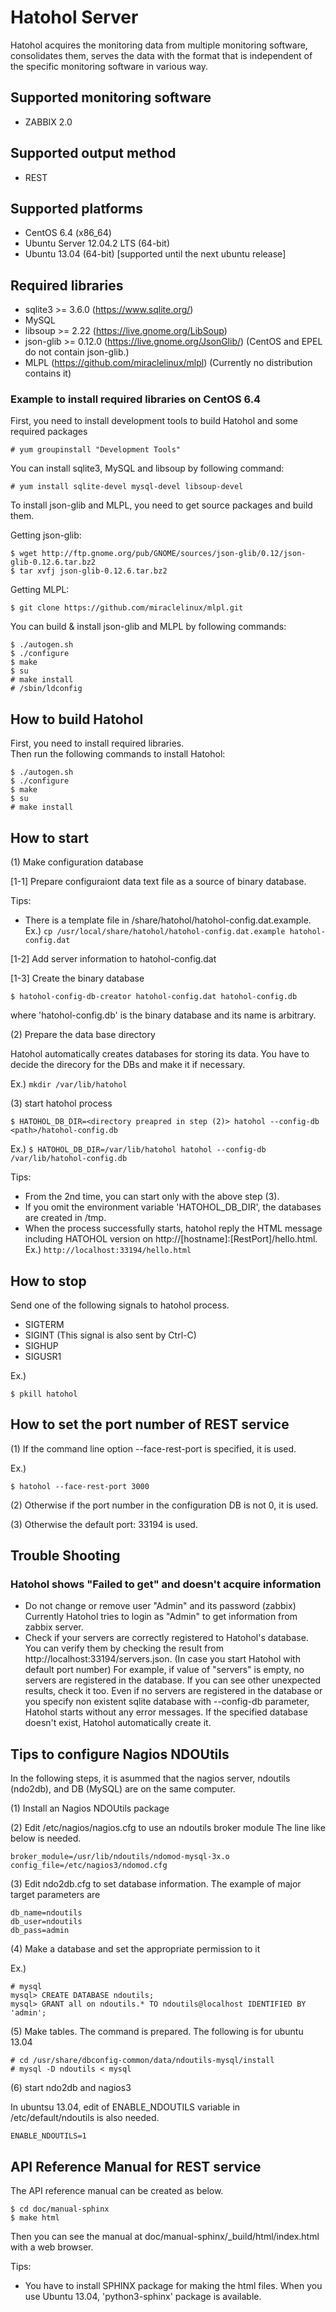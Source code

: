 Hatohol Server
==============

Hatohol acquires the monitoring data from multiple monitoring software,
consolidates them, serves the data with the format that is independent of
the specific monitoring software in various way.

Supported monitoring software
-----------------------------
- ZABBIX 2.0

Supported output method
------------------------
- REST

Supported platforms
-------------------
- CentOS 6.4 (x86_64)
- Ubuntu Server 12.04.2 LTS (64-bit)
- Ubuntu 13.04 (64-bit) [supported until the next ubuntu release]

Required libraries
------------------
- sqlite3 >= 3.6.0 (https://www.sqlite.org/)
- MySQL
- libsoup >= 2.22 (https://live.gnome.org/LibSoup)
- json-glib >= 0.12.0 (https://live.gnome.org/JsonGlib/)
  (CentOS and EPEL do not contain json-glib.)
- MLPL (https://github.com/miraclelinux/mlpl)
  (Currently no distribution contains it)

### Example to install required libraries on CentOS 6.4
First, you need to install development tools to build Hatohol and some required
packages

    # yum groupinstall "Development Tools"

You can install sqlite3, MySQL and libsoup by following command:

    # yum install sqlite-devel mysql-devel libsoup-devel

To install json-glib and MLPL, you need to get source packages and build them.

Getting json-glib:

    $ wget http://ftp.gnome.org/pub/GNOME/sources/json-glib/0.12/json-glib-0.12.6.tar.bz2
    $ tar xvfj json-glib-0.12.6.tar.bz2

Getting MLPL:

    $ git clone https://github.com/miraclelinux/mlpl.git

You can build & install json-glib and MLPL by following commands:

    $ ./autogen.sh
    $ ./configure
    $ make
    $ su
    # make install
    # /sbin/ldconfig

How to build Hatohol
--------------------
First, you need to install required libraries.  
Then run the following commands to install Hatohol:

    $ ./autogen.sh
    $ ./configure
    $ make
    $ su
    # make install

How to start
------------
(1) Make configuration database

[1-1] Prepare configuraiont data text file as a source of binary database.

Tips:

* There is a template file in <install path>/share/hatohol/hatohol-config.dat.example.   
  Ex.) `cp /usr/local/share/hatohol/hatohol-config.dat.example hatohol-config.dat`

[1-2] Add server information to hatohol-config.dat

[1-3] Create the binary database

    $ hatohol-config-db-creator hatohol-config.dat hatohol-config.db

where 'hatohol-config.db' is the binary database and its name is arbitrary.

(2) Prepare the data base directory 

Hatohol automatically creates databases for storing its data. You have to 
decide the direcory for the DBs and make it if necessary.

Ex.) `mkdir /var/lib/hatohol`

(3) start hatohol process

    $ HATOHOL_DB_DIR=<directory preapred in step (2)> hatohol --config-db <path>/hatohol-config.db

Ex.) `$ HATOHOL_DB_DIR=/var/lib/hatohol hatohol --config-db /var/lib/hatohol-config.db`

Tips:

* From the 2nd time, you can start only with the above step (3).  
* If you omit the environment variable 'HATOHOL_DB_DIR', the databases are
created in /tmp.  
* When the process successfully starts, hatohol reply the HTML message
including HATOHOL version on http://[hostname]:[RestPort]/hello.html.  
  Ex.) `http://localhost:33194/hello.html`

How to stop
-----------
Send one of the following signals to hatohol process.

- SIGTERM
- SIGINT (This signal is also sent by Ctrl-C)
- SIGHUP
- SIGUSR1

Ex.)

    $ pkill hatohol

How to set the port number of REST service
------------------------------------------
(1) If the command line option --face-rest-port is specified, it is used.

Ex.)

    $ hatohol --face-rest-port 3000

(2) Otherwise if the port number in the configuration DB is not 0, it is used.

(3) Otherwise the default port: 33194 is used.

Trouble Shooting
----------------
### Hatohol shows "Failed to get" and doesn't acquire information
- Do not change or remove user "Admin" and its password (zabbix)
Currently Hatohol tries to login as "Admin" to get information from zabbix server.
- Check if your servers are correctly registered to Hatohol's database.
You can verify them by checking the result from http://localhost:33194/servers.json.
(In case you start Hatohol with default port number) For example, if value of "servers"
is empty, no servers are registered in the database. If you can see other unexpected
results, check it too.
Even if no servers are registered in the database or you specify non existent sqlite
database with --config-db parameter, Hatohol starts without any error messages. If the
specified database doesn't exist, Hatohol automatically create it.

Tips to configure Nagios NDOUtils
---------------------------------
In the following steps, it is asummed that the nagios server,
ndoutils (ndo2db), and DB (MySQL) are on the same computer.

(1) Install an Nagios NDOUtils package

(2) Edit /etc/nagios/nagios.cfg to use an ndoutils broker module
The line like below is needed.

    broker_module=/usr/lib/ndoutils/ndomod-mysql-3x.o config_file=/etc/nagios3/ndomod.cfg

(3) Edit ndo2db.cfg to set database information.
The example of major target parameters are

    db_name=ndoutils
    db_user=ndoutils
    db_pass=admin

(4) Make a database and set the appropriate permission to it

Ex.)

    # mysql
    mysql> CREATE DATABASE ndoutils;
    mysql> GRANT all on ndoutils.* TO ndoutils@localhost IDENTIFIED BY 'admin';

(5) Make tables. The command is prepared. The following is for ubuntu 13.04

    # cd /usr/share/dbconfig-common/data/ndoutils-mysql/install
    # mysql -D ndoutils < mysql

(6) start ndo2db and nagios3

In ubuntsu 13.04, edit of ENABLE_NDOUTILS variable in /etc/default/ndoutils
  is also needed.

    ENABLE_NDOUTILS=1

API Reference Manual for REST service
-------------------------------------
The API reference manual can be created as below.

    $ cd doc/manual-sphinx
    $ make html

Then you can see the manual at doc/manual-sphinx/_build/html/index.html
with a web browser.

Tips:

* You have to install SPHINX package for making the html files.
When you use Ubuntu 13.04, 'python3-sphinx' package is available.

